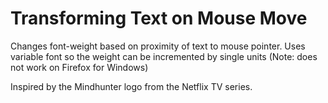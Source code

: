 # Transforming Text on Mouse Move
Changes font-weight based on proximity of text to mouse pointer.
Uses variable font so the weight can be incremented by single units (Note: does not work on Firefox for Windows)

Inspired by the Mindhunter logo from the Netflix TV series.

